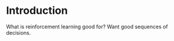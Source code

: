 # Introduction                                     
What is reinforcement learning good for? Want good sequences of decisions. 